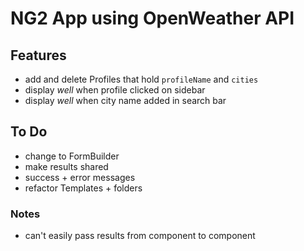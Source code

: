 # NG2 App using OpenWeather API

## Features
- add and delete Profiles that hold `profileName` and `cities`
- display *well* when profile clicked on sidebar
- display *well* when city name added in search bar

## To Do
- change to FormBuilder
- make results shared
- success + error messages
- refactor Templates + folders

### Notes
- can't easily pass results from component to component
